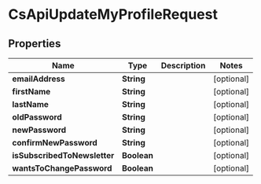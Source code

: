 
# CsApiUpdateMyProfileRequest

## Properties
Name | Type | Description | Notes
------------ | ------------- | ------------- | -------------
**emailAddress** | **String** |  |  [optional]
**firstName** | **String** |  |  [optional]
**lastName** | **String** |  |  [optional]
**oldPassword** | **String** |  |  [optional]
**newPassword** | **String** |  |  [optional]
**confirmNewPassword** | **String** |  |  [optional]
**isSubscribedToNewsletter** | **Boolean** |  |  [optional]
**wantsToChangePassword** | **Boolean** |  |  [optional]




